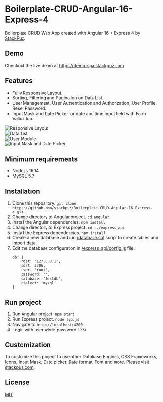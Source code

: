 # Boilerplate-CRUD-Angular-16-Express-4
Boilerplate CRUD Web App created with Angular 16 + Express 4 by [StackPuz](https://stackpuz.com).

## Demo
Checkout the live demo at https://demo-spa.stackpuz.com

## Features
- Fully Responsive Layout.
- Sorting, Filtering and Pagination on Data List.
- User Management, User Authentication and Authorization, User Profile, Reset Password.
- Input Mask and Date Picker for date and time input field with Form Validation.

![Responsive Layout](https://stackpuz.com/img/feature/responsive.gif)  
![Data List](https://stackpuz.com/img/feature/list.gif)  
![User Module](https://stackpuz.com/img/feature/user.png)  
![Input Mask and Date Picker](https://stackpuz.com/img/feature/date.gif)

## Minimum requirements
- Node.js 16.14
- MySQL 5.7

## Installation
1. Clone this repository. `git clone https://github.com/stackpuz/Boilerplate-CRUD-Angular-16-Express-4.git .`
2. Change directory to Angular project. `cd angular`
3. Install the Angular dependencies. `npm install`
4. Change directory to Express project. `cd ../express_api`
5. Install the Express dependencies. `npm install`
6. Create a new database and run [/database.sql](/database.sql) script to create tables and import data.
7. Edit the database configuration in [/express_api/config.js](/express_api/config.js) file.
    ```
    db: {
        host: '127.0.0.1',
        port: 3306,
        user: 'root',
        password: '',
        database: 'testdb',
        dialect: 'mysql'
    }
    ```

## Run project

1. Run Angular project. `npm start`
2. Run Express project. `node app.js`
3. Navigate to `http://localhost:4200`
4. Login with user `admin` password `1234`

## Customization
To customize this project to use other Database Engines, CSS Frameworks, Icons, Input Mask, Date picker, Date format, Font and more. Please visit [stackpuz.com](https://stackpuz.com).

## License

[MIT](https://opensource.org/licenses/MIT)